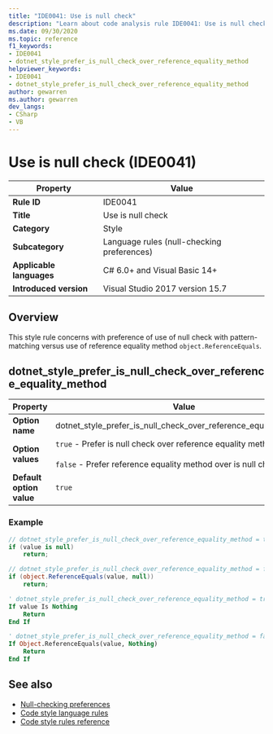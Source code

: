 ```yaml
---
title: "IDE0041: Use is null check"
description: "Learn about code analysis rule IDE0041: Use is null check"
ms.date: 09/30/2020
ms.topic: reference
f1_keywords:
- IDE0041
- dotnet_style_prefer_is_null_check_over_reference_equality_method
helpviewer_keywords:
- IDE0041
- dotnet_style_prefer_is_null_check_over_reference_equality_method
author: gewarren
ms.author: gewarren
dev_langs:
- CSharp
- VB
---
```

# Use is null check (IDE0041)

|Property|Value|
|-|-|
| **Rule ID** | IDE0041 |
| **Title** | Use is null check |
| **Category** | Style |
| **Subcategory** | Language rules (null-checking preferences) |
| **Applicable languages** | C# 6.0+ and Visual Basic 14+ |
| **Introduced version** | Visual Studio 2017 version 15.7 |

## Overview

This style rule concerns with preference of use of null check with pattern-matching versus use of reference equality method `object.ReferenceEquals`.

## dotnet\_style\_prefer\_is\_null\_check\_over\_reference\_equality\_method

|Property|Value|
|-|-|
| **Option name** | dotnet_style_prefer_is_null_check_over_reference_equality_method
| **Option values** | `true` - Prefer is null check over reference equality method<br /><br />`false` - Prefer reference equality method over is null check |
| **Default option value** | `true` |

### Example

```csharp
// dotnet_style_prefer_is_null_check_over_reference_equality_method = true
if (value is null)
    return;

// dotnet_style_prefer_is_null_check_over_reference_equality_method = false
if (object.ReferenceEquals(value, null))
    return;
```

```vb
' dotnet_style_prefer_is_null_check_over_reference_equality_method = true
If value Is Nothing
    Return
End If

' dotnet_style_prefer_is_null_check_over_reference_equality_method = false
If Object.ReferenceEquals(value, Nothing)
    Return
End If
```

## See also

- [Null-checking preferences](null-checking-preferences.md)
- [Code style language rules](language-rules.md)
- [Code style rules reference](index.md)
